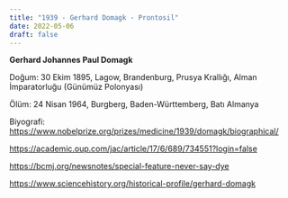 ```yaml
---
title: "1939 - Gerhard Domagk - Prontosil"
date: 2022-05-06
draft: false
---
```


**Gerhard Johannes Paul Domagk**

Doğum: 30 Ekim 1895, Lagow, Brandenburg, Prusya Krallığı, Alman İmparatorluğu (Günümüz Polonyası)  


Ölüm: 24 Nisan 1964, Burgberg, Baden-Württemberg, Batı Almanya

Biyografi: <https://www.nobelprize.org/prizes/medicine/1939/domagk/biographical/>

<https://academic.oup.com/jac/article/17/6/689/734551?login=false>

<https://bcmj.org/newsnotes/special-feature-never-say-dye>  


<https://www.sciencehistory.org/historical-profile/gerhard-domagk>